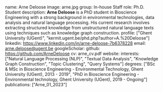 name: Arne Deloose
image: arne.jpg
group: In-house Staff
role: Ph.D. Student
description: <b> Arne Deloose </b> is a PhD student in Bioscience Engineering with a strong background in environmental technologies, data analysis and natural language processing. His current research involves extracting structured knowledge from unstructured natural language texts using techniques such as knowledge graph construction.
profile: ["Ghent University (UGent)", "kermit.ugent.be/phd.php?author=A.%20Deloose"]
linkedin: https://www.linkedin.com/in/arne-deloose-7b6378228
email: arne.deloose@ugent.be
googleScholar: 
github: https://github.com/ArneDeloose
cv: arne_cv.pdf
website:
interests: ["Natural Language Processing (NLP)", "Textual Data Analysis", "Knowledge Graph Construction", "Topic Clustering", "Query Systems"]
degrees: ["BSc & MSc in Bioscience Engineering - Environmental Technology, Ghent University (UGent), 2013 - 2019", "PhD in Bioscience Engineering - Environmental technology, Ghent University (UGent), 2019 - Ongoing"]
publications: ["Arne_01_2023"]